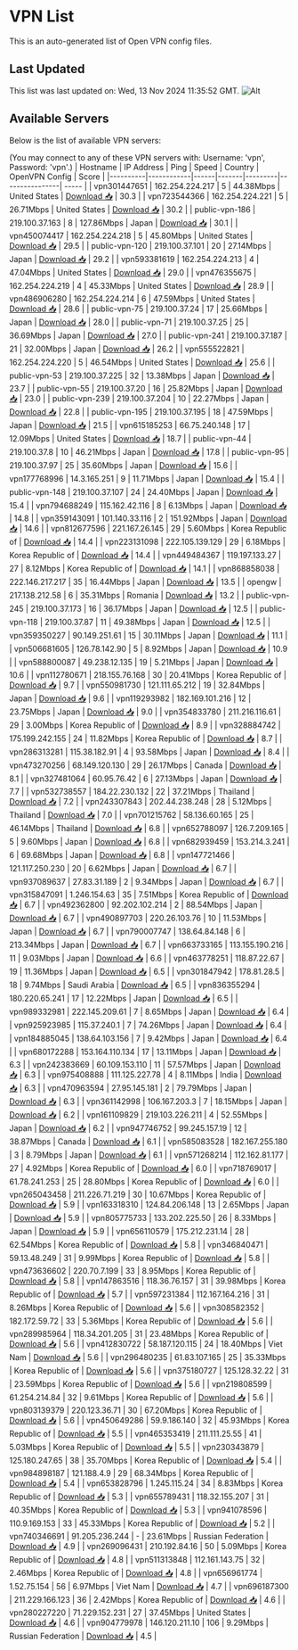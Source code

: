 # VPN List

This is an auto-generated list of Open VPN config files.

## Last Updated

This list was last updated on: Wed, 13 Nov 2024 11:35:52 GMT.
![Alt](https://repobeats.axiom.co/api/embed/186b98318ef1479477931607c1ad7d823f12451f.svg "Repobeats analytics image")

## Available Servers

Below is the list of available VPN servers:

(You may connect to any of these VPN servers with: Username: 'vpn', Password: 'vpn'.)
| Hostname | IP Address | Ping | Speed | Country | OpenVPN Config | Score |
|----------|------------|------|-------|---------|----------------| ----- |
| vpn301447651 | 162.254.224.217 | 5 | 44.38Mbps | United States | [Download 📥](./configs/server_0_US.ovpn) | 30.3 |
| vpn723544366 | 162.254.224.221 | 5 | 26.71Mbps | United States | [Download 📥](./configs/server_1_US.ovpn) | 30.2 |
| public-vpn-186 | 219.100.37.163 | 8 | 127.86Mbps | Japan | [Download 📥](./configs/server_2_JP.ovpn) | 30.1 |
| vpn450074417 | 162.254.224.218 | 5 | 45.80Mbps | United States | [Download 📥](./configs/server_3_US.ovpn) | 29.5 |
| public-vpn-120 | 219.100.37.101 | 20 | 27.14Mbps | Japan | [Download 📥](./configs/server_4_JP.ovpn) | 29.2 |
| vpn593381619 | 162.254.224.213 | 4 | 47.04Mbps | United States | [Download 📥](./configs/server_5_US.ovpn) | 29.0 |
| vpn476355675 | 162.254.224.219 | 4 | 45.33Mbps | United States | [Download 📥](./configs/server_6_US.ovpn) | 28.9 |
| vpn486906280 | 162.254.224.214 | 6 | 47.59Mbps | United States | [Download 📥](./configs/server_7_US.ovpn) | 28.6 |
| public-vpn-75 | 219.100.37.24 | 17 | 25.66Mbps | Japan | [Download 📥](./configs/server_8_JP.ovpn) | 28.0 |
| public-vpn-71 | 219.100.37.25 | 25 | 36.69Mbps | Japan | [Download 📥](./configs/server_9_JP.ovpn) | 27.0 |
| public-vpn-241 | 219.100.37.187 | 21 | 32.00Mbps | Japan | [Download 📥](./configs/server_10_JP.ovpn) | 26.2 |
| vpn555522821 | 162.254.224.220 | 5 | 46.54Mbps | United States | [Download 📥](./configs/server_11_US.ovpn) | 25.6 |
| public-vpn-53 | 219.100.37.225 | 32 | 13.38Mbps | Japan | [Download 📥](./configs/server_12_JP.ovpn) | 23.7 |
| public-vpn-55 | 219.100.37.20 | 16 | 25.82Mbps | Japan | [Download 📥](./configs/server_13_JP.ovpn) | 23.0 |
| public-vpn-239 | 219.100.37.204 | 10 | 22.27Mbps | Japan | [Download 📥](./configs/server_14_JP.ovpn) | 22.8 |
| public-vpn-195 | 219.100.37.195 | 18 | 47.59Mbps | Japan | [Download 📥](./configs/server_15_JP.ovpn) | 21.5 |
| vpn615185253 | 66.75.240.148 | 17 | 12.09Mbps | United States | [Download 📥](./configs/server_16_US.ovpn) | 18.7 |
| public-vpn-44 | 219.100.37.8 | 10 | 46.21Mbps | Japan | [Download 📥](./configs/server_17_JP.ovpn) | 17.8 |
| public-vpn-95 | 219.100.37.97 | 25 | 35.60Mbps | Japan | [Download 📥](./configs/server_18_JP.ovpn) | 15.6 |
| vpn177768996 | 14.3.165.251 | 9 | 11.71Mbps | Japan | [Download 📥](./configs/server_19_JP.ovpn) | 15.4 |
| public-vpn-148 | 219.100.37.107 | 24 | 24.40Mbps | Japan | [Download 📥](./configs/server_20_JP.ovpn) | 15.4 |
| vpn794688249 | 115.162.42.116 | 8 | 6.13Mbps | Japan | [Download 📥](./configs/server_21_JP.ovpn) | 14.8 |
| vpn359143091 | 101.140.33.116 | 2 | 151.92Mbps | Japan | [Download 📥](./configs/server_22_JP.ovpn) | 14.6 |
| vpn812677596 | 221.167.26.145 | 29 | 5.60Mbps | Korea Republic of | [Download 📥](./configs/server_23_KR.ovpn) | 14.4 |
| vpn223131098 | 222.105.139.129 | 29 | 6.18Mbps | Korea Republic of | [Download 📥](./configs/server_24_KR.ovpn) | 14.4 |
| vpn449484367 | 119.197.133.27 | 27 | 8.12Mbps | Korea Republic of | [Download 📥](./configs/server_25_KR.ovpn) | 14.1 |
| vpn868858038 | 222.146.217.217 | 35 | 16.44Mbps | Japan | [Download 📥](./configs/server_26_JP.ovpn) | 13.5 |
| opengw | 217.138.212.58 | 6 | 35.31Mbps | Romania | [Download 📥](./configs/server_27_RO.ovpn) | 13.2 |
| public-vpn-245 | 219.100.37.173 | 16 | 36.17Mbps | Japan | [Download 📥](./configs/server_28_JP.ovpn) | 12.5 |
| public-vpn-118 | 219.100.37.87 | 11 | 49.38Mbps | Japan | [Download 📥](./configs/server_29_JP.ovpn) | 12.5 |
| vpn359350227 | 90.149.251.61 | 15 | 30.11Mbps | Japan | [Download 📥](./configs/server_30_JP.ovpn) | 11.1 |
| vpn506681605 | 126.78.142.90 | 5 | 8.92Mbps | Japan | [Download 📥](./configs/server_31_JP.ovpn) | 10.9 |
| vpn588800087 | 49.238.12.135 | 19 | 5.21Mbps | Japan | [Download 📥](./configs/server_32_JP.ovpn) | 10.6 |
| vpn112780671 | 218.155.76.168 | 30 | 20.41Mbps | Korea Republic of | [Download 📥](./configs/server_33_KR.ovpn) | 9.7 |
| vpn550981730 | 121.111.65.212 | 19 | 32.84Mbps | Japan | [Download 📥](./configs/server_34_JP.ovpn) | 9.6 |
| vpn119293982 | 182.169.101.216 | 12 | 23.75Mbps | Japan | [Download 📥](./configs/server_35_JP.ovpn) | 9.0 |
| vpn354833780 | 211.216.116.61 | 29 | 3.00Mbps | Korea Republic of | [Download 📥](./configs/server_36_KR.ovpn) | 8.9 |
| vpn328884742 | 175.199.242.155 | 24 | 11.82Mbps | Korea Republic of | [Download 📥](./configs/server_37_KR.ovpn) | 8.7 |
| vpn286313281 | 115.38.182.91 | 4 | 93.58Mbps | Japan | [Download 📥](./configs/server_38_JP.ovpn) | 8.4 |
| vpn473270256 | 68.149.120.130 | 29 | 26.17Mbps | Canada | [Download 📥](./configs/server_39_CA.ovpn) | 8.1 |
| vpn327481064 | 60.95.76.42 | 6 | 27.13Mbps | Japan | [Download 📥](./configs/server_40_JP.ovpn) | 7.7 |
| vpn532738557 | 184.22.230.132 | 22 | 37.21Mbps | Thailand | [Download 📥](./configs/server_41_TH.ovpn) | 7.2 |
| vpn243307843 | 202.44.238.248 | 28 | 5.12Mbps | Thailand | [Download 📥](./configs/server_42_TH.ovpn) | 7.0 |
| vpn701215762 | 58.136.60.165 | 25 | 46.14Mbps | Thailand | [Download 📥](./configs/server_43_TH.ovpn) | 6.8 |
| vpn652788097 | 126.7.209.165 | 5 | 9.60Mbps | Japan | [Download 📥](./configs/server_44_JP.ovpn) | 6.8 |
| vpn682939459 | 153.214.3.241 | 6 | 69.68Mbps | Japan | [Download 📥](./configs/server_45_JP.ovpn) | 6.8 |
| vpn147721466 | 121.117.250.230 | 20 | 6.62Mbps | Japan | [Download 📥](./configs/server_46_JP.ovpn) | 6.7 |
| vpn937089637 | 27.83.31.189 | 2 | 9.34Mbps | Japan | [Download 📥](./configs/server_47_JP.ovpn) | 6.7 |
| vpn315847091 | 1.246.154.63 | 35 | 7.51Mbps | Korea Republic of | [Download 📥](./configs/server_48_KR.ovpn) | 6.7 |
| vpn492362800 | 92.202.102.214 | 2 | 88.54Mbps | Japan | [Download 📥](./configs/server_49_JP.ovpn) | 6.7 |
| vpn490897703 | 220.26.103.76 | 10 | 11.53Mbps | Japan | [Download 📥](./configs/server_50_JP.ovpn) | 6.7 |
| vpn790007747 | 138.64.84.148 | 6 | 213.34Mbps | Japan | [Download 📥](./configs/server_51_JP.ovpn) | 6.7 |
| vpn663733165 | 113.155.190.216 | 11 | 9.03Mbps | Japan | [Download 📥](./configs/server_52_JP.ovpn) | 6.6 |
| vpn463778251 | 118.87.22.67 | 19 | 11.36Mbps | Japan | [Download 📥](./configs/server_53_JP.ovpn) | 6.5 |
| vpn301847942 | 178.81.28.5 | 18 | 9.74Mbps | Saudi Arabia | [Download 📥](./configs/server_54_SA.ovpn) | 6.5 |
| vpn836355294 | 180.220.65.241 | 17 | 12.22Mbps | Japan | [Download 📥](./configs/server_55_JP.ovpn) | 6.5 |
| vpn989332981 | 222.145.209.61 | 7 | 8.65Mbps | Japan | [Download 📥](./configs/server_56_JP.ovpn) | 6.4 |
| vpn925923985 | 115.37.240.1 | 7 | 74.26Mbps | Japan | [Download 📥](./configs/server_57_JP.ovpn) | 6.4 |
| vpn184885045 | 138.64.103.156 | 7 | 9.42Mbps | Japan | [Download 📥](./configs/server_58_JP.ovpn) | 6.4 |
| vpn680172288 | 153.164.110.134 | 17 | 13.11Mbps | Japan | [Download 📥](./configs/server_59_JP.ovpn) | 6.3 |
| vpn242383669 | 60.109.153.110 | 11 | 57.57Mbps | Japan | [Download 📥](./configs/server_60_JP.ovpn) | 6.3 |
| vpn975408888 | 111.125.227.78 | 4 | 8.11Mbps | India | [Download 📥](./configs/server_61_IN.ovpn) | 6.3 |
| vpn470963594 | 27.95.145.181 | 2 | 79.79Mbps | Japan | [Download 📥](./configs/server_62_JP.ovpn) | 6.3 |
| vpn361142998 | 106.167.203.3 | 7 | 18.15Mbps | Japan | [Download 📥](./configs/server_63_JP.ovpn) | 6.2 |
| vpn161109829 | 219.103.226.211 | 4 | 52.55Mbps | Japan | [Download 📥](./configs/server_64_JP.ovpn) | 6.2 |
| vpn947746752 | 99.245.157.19 | 12 | 38.87Mbps | Canada | [Download 📥](./configs/server_65_CA.ovpn) | 6.1 |
| vpn585083528 | 182.167.255.180 | 3 | 8.79Mbps | Japan | [Download 📥](./configs/server_66_JP.ovpn) | 6.1 |
| vpn571268214 | 112.162.81.177 | 27 | 4.92Mbps | Korea Republic of | [Download 📥](./configs/server_67_KR.ovpn) | 6.0 |
| vpn718769017 | 61.78.241.253 | 25 | 28.80Mbps | Korea Republic of | [Download 📥](./configs/server_68_KR.ovpn) | 6.0 |
| vpn265043458 | 211.226.71.219 | 30 | 10.67Mbps | Korea Republic of | [Download 📥](./configs/server_69_KR.ovpn) | 5.9 |
| vpn163318310 | 124.84.206.148 | 13 | 2.65Mbps | Japan | [Download 📥](./configs/server_70_JP.ovpn) | 5.9 |
| vpn805775733 | 133.202.225.50 | 26 | 8.33Mbps | Japan | [Download 📥](./configs/server_71_JP.ovpn) | 5.9 |
| vpn656110579 | 175.212.231.14 | 28 | 62.54Mbps | Korea Republic of | [Download 📥](./configs/server_72_KR.ovpn) | 5.8 |
| vpn346840471 | 59.13.48.249 | 31 | 9.99Mbps | Korea Republic of | [Download 📥](./configs/server_73_KR.ovpn) | 5.8 |
| vpn473636602 | 220.70.7.199 | 33 | 8.95Mbps | Korea Republic of | [Download 📥](./configs/server_74_KR.ovpn) | 5.8 |
| vpn147863516 | 118.36.76.157 | 31 | 39.98Mbps | Korea Republic of | [Download 📥](./configs/server_75_KR.ovpn) | 5.7 |
| vpn597231384 | 112.167.164.216 | 31 | 8.26Mbps | Korea Republic of | [Download 📥](./configs/server_76_KR.ovpn) | 5.6 |
| vpn308582352 | 182.172.59.72 | 33 | 5.36Mbps | Korea Republic of | [Download 📥](./configs/server_77_KR.ovpn) | 5.6 |
| vpn289985964 | 118.34.201.205 | 31 | 23.48Mbps | Korea Republic of | [Download 📥](./configs/server_78_KR.ovpn) | 5.6 |
| vpn412830722 | 58.187.120.115 | 24 | 18.40Mbps | Viet Nam | [Download 📥](./configs/server_79_VN.ovpn) | 5.6 |
| vpn296480235 | 61.83.107.165 | 25 | 35.33Mbps | Korea Republic of | [Download 📥](./configs/server_80_KR.ovpn) | 5.6 |
| vpn375180727 | 125.128.32.22 | 31 | 23.59Mbps | Korea Republic of | [Download 📥](./configs/server_81_KR.ovpn) | 5.6 |
| vpn219808599 | 61.254.214.84 | 32 | 9.61Mbps | Korea Republic of | [Download 📥](./configs/server_82_KR.ovpn) | 5.6 |
| vpn803139379 | 220.123.36.71 | 30 | 67.20Mbps | Korea Republic of | [Download 📥](./configs/server_83_KR.ovpn) | 5.6 |
| vpn450649286 | 59.9.186.140 | 32 | 45.93Mbps | Korea Republic of | [Download 📥](./configs/server_84_KR.ovpn) | 5.5 |
| vpn465353419 | 211.111.25.55 | 41 | 5.03Mbps | Korea Republic of | [Download 📥](./configs/server_85_KR.ovpn) | 5.5 |
| vpn230343879 | 125.180.247.65 | 38 | 35.70Mbps | Korea Republic of | [Download 📥](./configs/server_86_KR.ovpn) | 5.4 |
| vpn984898187 | 121.188.4.9 | 29 | 68.34Mbps | Korea Republic of | [Download 📥](./configs/server_87_KR.ovpn) | 5.4 |
| vpn653828796 | 1.245.115.24 | 34 | 8.83Mbps | Korea Republic of | [Download 📥](./configs/server_88_KR.ovpn) | 5.3 |
| vpn655789431 | 118.32.155.207 | 31 | 40.35Mbps | Korea Republic of | [Download 📥](./configs/server_89_KR.ovpn) | 5.3 |
| vpn941078596 | 110.9.169.153 | 33 | 45.33Mbps | Korea Republic of | [Download 📥](./configs/server_90_KR.ovpn) | 5.2 |
| vpn740346691 | 91.205.236.244 | - | 23.61Mbps | Russian Federation | [Download 📥](./configs/server_91_RU.ovpn) | 4.9 |
| vpn269096431 | 210.192.84.16 | 50 | 5.09Mbps | Korea Republic of | [Download 📥](./configs/server_92_KR.ovpn) | 4.8 |
| vpn511313848 | 112.161.143.75 | 32 | 2.46Mbps | Korea Republic of | [Download 📥](./configs/server_93_KR.ovpn) | 4.8 |
| vpn656961774 | 1.52.75.154 | 56 | 6.97Mbps | Viet Nam | [Download 📥](./configs/server_94_VN.ovpn) | 4.7 |
| vpn696187300 | 211.229.166.123 | 36 | 2.42Mbps | Korea Republic of | [Download 📥](./configs/server_95_KR.ovpn) | 4.6 |
| vpn280227220 | 71.229.152.231 | 27 | 37.45Mbps | United States | [Download 📥](./configs/server_96_US.ovpn) | 4.6 |
| vpn904779978 | 146.120.211.10 | 106 | 9.29Mbps | Russian Federation | [Download 📥](./configs/server_97_RU.ovpn) | 4.5 |
